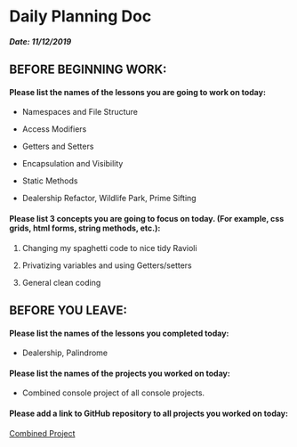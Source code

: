 # Daily Planning Doc

##### Date: 11/12/2019

## BEFORE BEGINNING WORK:


#### Please list the names of the lessons you are going to work on today:

* Namespaces and File Structure

* Access Modifiers

* Getters and Setters

* Encapsulation and Visibility

* Static Methods

* Dealership Refactor, Wildlife Park, Prime Sifting



#### Please list 3 concepts you are going to focus on today. (For example, css grids, html forms, string methods, etc.):

1. Changing my spaghetti code to nice tidy Ravioli

2. Privatizing variables and using Getters/setters

3. General clean coding





## BEFORE YOU LEAVE:


#### Please list the names of the lessons you completed today:


* Dealership, Palindrome



#### Please list the names of the projects you worked on today:

*  Combined console project of all console projects.


#### Please add a link to GitHub repository to all projects you worked on today:

[Combined Project](https://github.com/Riverface/csharp-helloworld)